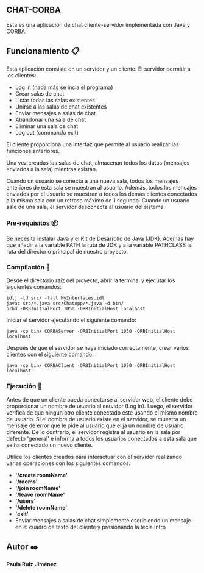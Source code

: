 ## CHAT-CORBA
Esta es una aplicación de chat cliente-servidor implementada con Java y CORBA.

## Funcionamiento 📋
Esta aplicación consiste en un servidor y un cliente.
El servidor permitir a los clientes:

* Log in (nada más se incia el programa)
* Crear salas de chat
* Listar todas las salas existentes
* Unirse a las salas de chat existentes
* Enviar mensajes a salas de chat
* Abandonar una sala de chat
* Eliminar una sala de chat
* Log out (commando exit)

El cliente proporciona una interfaz que permite al usuario realizar las funciones anteriores.

Una vez creadas las salas de chat, almacenan todos los datos (mensajes enviados a la sala) mientras existan.

Cuando un usuario se conecta a una nueva sala, todos los mensajes anteriores de esta sala se muestran al usuario. Además, todos los mensajes enviados por el usuario se muestran a todos los demás clientes conectados a la misma sala con un retraso máximo de 1 segundo. Cuando un usuario sale de una sala, el servidor desconecta al usuario del sistema.

### Pre-requisitos 📦
Se necesita instalar Java y el Kit de Desarrollo de Java (JDK). Además hay que añadir a la variable PATH la ruta de JDK y a la variable PATHCLASS la ruta del directorio principal de nuestro proyecto.

### Compilación 🔧
Desde el directorio raíz del proyecto, abrir la terminal y ejecutar los siguientes comandos:
    
    idlj -td src/ -fall MyInterfaces.idl
    javac src/*.java src/ChatApp/*.java -d bin/
    orbd -ORBInitialPort 1050 -ORBInitialHost localhost

Iniciar el servidor ejecutando el siguiente comando:

    java -cp bin/ CORBAServer -ORBInitialPort 1050 -ORBInitialHost localhost

Después de que el servidor se haya iniciado correctamente, crear varios clientes con el siguiente comando:

    java -cp bin/ CORBAClient -ORBInitialPort 1050 -ORBInitialHost localhost

### Ejecución 🚀
Antes de que un cliente pueda conectarse al servidor web, el cliente debe proporcionar un nombre de usuario al servidor (Log in). Luego, el servidor verifica de que ningún otro cliente conectado esté usando el mismo nombre de usuario. Si el nombre de usuario existe en el servidor, se muestra un mensaje de error que le pide al usuario que elija un nombre de usuario diferente. De lo contrario, el servidor registra al usuario en la sala por defecto 'general' e informa a todos los usuarios conectados a esta sala que se ha conectado un nuevo cliente.

Utilice los clientes creados para interactuar con el servidor realizando varias operaciones con los 
siguientes comandos:

  * **'/create roomName'**
  * **'/rooms'**
  * **'/join roomName'**
  * **'/leave roomName'**
  * **'/users'**
  * **'/delete roomName'**
  * **'exit'**
  * Envíar mensajes a salas de chat simplemente escribiendo un mensaje en el cuadro de texto del cliente y presionando la tecla Intro

## Autor ✒️
**Paula Ruiz Jiménez**